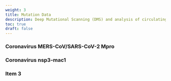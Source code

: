 ```yaml
---
weight: 3
title: Mutation Data
description: Deep Mutational Scanning (DMS) and analysis of circulating variants to identify potential resistance liabilities
toc: true
draft: false
---
```


### Coronavirus MERS-CoV/SARS-CoV-2 Mpro

### Coronavirus nsp3-mac1

### Item 3